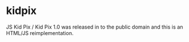 # kidpix
JS Kid Pix / Kid Pix 1.0 was released in to the public domain and this is an HTML/JS reimplementation.
